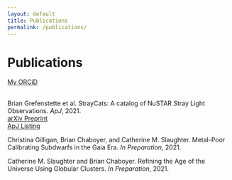 ```yaml
---
layout: default
title: Publications
permalink: /publications/
---
```


# Publications
<a href="https://orcid.org/0000-0002-5752-3780" target="_blank"> <i class="fab fa-orcid"></i>My ORCiD</a>

<br>Brian Grefenstette et al. StrayCats: A catalog of NuSTAR Stray Light Observations. *ApJ*, 2021.
<br><a href="https://arxiv.org/abs/2102.01236" target="_blank">arXiv Preprint</a>
<br><a href="https://iopscience.iop.org/article/10.3847/1538-4357/abe045" target="_blank">ApJ Listing</a>

Christina Gilligan, Brian Chaboyer, and Catherine M. Slaughter. Metal-Poor Calibrating Subdwarfs in the Gaia Era. *In Preparation*, 2021.

Catherine M. Slaughter and Brian Chaboyer. Refining the Age of the Universe Using Globular Clusters. *In Preparation*, 2021.
